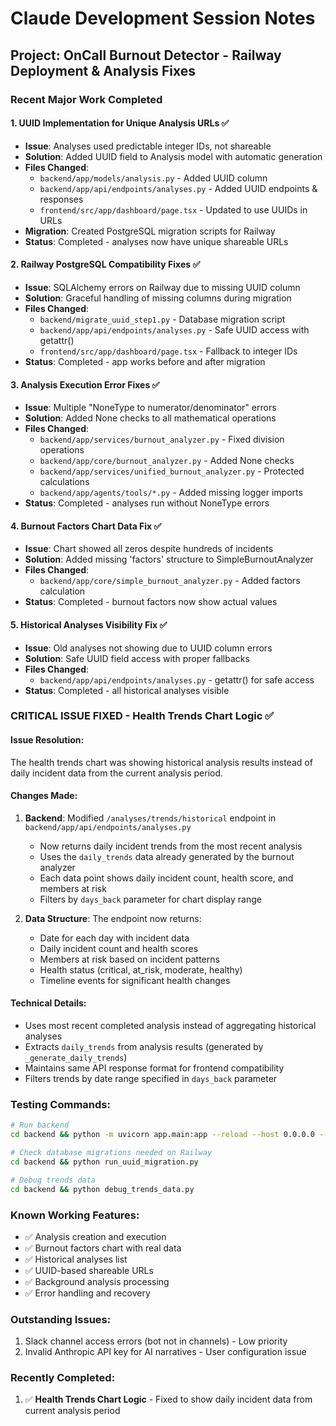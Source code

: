 # Claude Development Session Notes

## Project: OnCall Burnout Detector - Railway Deployment & Analysis Fixes

### Recent Major Work Completed

#### 1. UUID Implementation for Unique Analysis URLs ✅
- **Issue**: Analyses used predictable integer IDs, not shareable
- **Solution**: Added UUID field to Analysis model with automatic generation
- **Files Changed**:
  - `backend/app/models/analysis.py` - Added UUID column
  - `backend/app/api/endpoints/analyses.py` - Added UUID endpoints & responses
  - `frontend/src/app/dashboard/page.tsx` - Updated to use UUIDs in URLs
- **Migration**: Created PostgreSQL migration scripts for Railway
- **Status**: Completed - analyses now have unique shareable URLs

#### 2. Railway PostgreSQL Compatibility Fixes ✅
- **Issue**: SQLAlchemy errors on Railway due to missing UUID column
- **Solution**: Graceful handling of missing columns during migration
- **Files Changed**:
  - `backend/migrate_uuid_step1.py` - Database migration script
  - `backend/app/api/endpoints/analyses.py` - Safe UUID access with getattr()
  - `frontend/src/app/dashboard/page.tsx` - Fallback to integer IDs
- **Status**: Completed - app works before and after migration

#### 3. Analysis Execution Error Fixes ✅
- **Issue**: Multiple "NoneType to numerator/denominator" errors
- **Solution**: Added None checks to all mathematical operations
- **Files Changed**:
  - `backend/app/services/burnout_analyzer.py` - Fixed division operations
  - `backend/app/core/burnout_analyzer.py` - Added None checks
  - `backend/app/services/unified_burnout_analyzer.py` - Protected calculations
  - `backend/app/agents/tools/*.py` - Added missing logger imports
- **Status**: Completed - analyses run without NoneType errors

#### 4. Burnout Factors Chart Data Fix ✅
- **Issue**: Chart showed all zeros despite hundreds of incidents
- **Solution**: Added missing 'factors' structure to SimpleBurnoutAnalyzer
- **Files Changed**:
  - `backend/app/core/simple_burnout_analyzer.py` - Added factors calculation
- **Status**: Completed - burnout factors now show actual values

#### 5. Historical Analyses Visibility Fix ✅
- **Issue**: Old analyses not showing due to UUID column errors
- **Solution**: Safe UUID field access with proper fallbacks
- **Files Changed**:
  - `backend/app/api/endpoints/analyses.py` - getattr() for safe access
- **Status**: Completed - all historical analyses visible

### CRITICAL ISSUE FIXED - Health Trends Chart Logic ✅

#### Issue Resolution:
The health trends chart was showing historical analysis results instead of daily incident data from the current analysis period.

#### Changes Made:
1. **Backend**: Modified `/analyses/trends/historical` endpoint in `backend/app/api/endpoints/analyses.py`
   - Now returns daily incident trends from the most recent analysis
   - Uses the `daily_trends` data already generated by the burnout analyzer
   - Each data point shows daily incident count, health score, and members at risk
   - Filters by `days_back` parameter for chart display range

2. **Data Structure**: The endpoint now returns:
   - Date for each day with incident data
   - Daily incident count and health scores
   - Members at risk based on incident patterns
   - Health status (critical, at_risk, moderate, healthy)
   - Timeline events for significant health changes

#### Technical Details:
- Uses most recent completed analysis instead of aggregating historical analyses
- Extracts `daily_trends` from analysis results (generated by `_generate_daily_trends`)
- Maintains same API response format for frontend compatibility
- Filters trends by date range specified in `days_back` parameter

### Testing Commands:
```bash
# Run backend
cd backend && python -m uvicorn app.main:app --reload --host 0.0.0.0 --port 8000

# Check database migrations needed on Railway
cd backend && python run_uuid_migration.py

# Debug trends data
cd backend && python debug_trends_data.py
```

### Known Working Features:
- ✅ Analysis creation and execution
- ✅ Burnout factors chart with real data
- ✅ Historical analyses list
- ✅ UUID-based shareable URLs
- ✅ Background analysis processing
- ✅ Error handling and recovery

### Outstanding Issues:
1. Slack channel access errors (bot not in channels) - Low priority
2. Invalid Anthropic API key for AI narratives - User configuration issue

### Recently Completed:
1. ✅ **Health Trends Chart Logic** - Fixed to show daily incident data from current analysis period